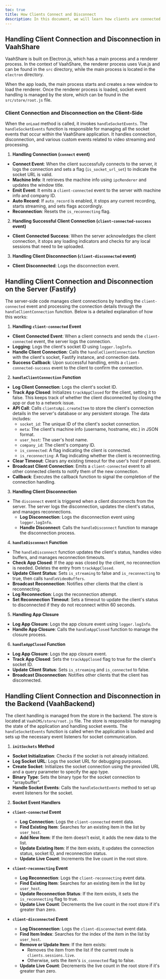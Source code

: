 ```yaml
---
toc: true
title: How Clients Connect and Disconnect
description: In this document, we will learn how clients are connected and disconnected.
---
```


## Handling Client Connection and Disconnection in VaahShare

VaahShare is built on Electron.js, which has a main process and a renderer process. In the context of VaahShare, the renderer process uses Vue.js and can be found in the `src` directory, while the main process is located in the `electron` directory.

When the app loads, the main process starts and creates a new window to load the renderer. Once the renderer process is loaded, socket event handling is managed by the store, which can be found in the `src/store/root.js` file.

### Client Connection and Disconnection on the Client-Side

When the `onLoad` method is called, it invokes `handleSocketEvents`. The `handleSocketEvents` function is responsible for managing all the socket events that occur within the VaahShare application. It handles connection, disconnection, and various custom events related to video streaming and processing.

1. **Handling Connection (`connect` event)**
  - **Connect Event**: When the client successfully connects to the server, it logs the connection and sets a flag (`is_socket_url_set`) to indicate the socket URL is valid.
  - **Machine Info**: It retrieves the machine info using `ipcRenderer` and updates the window title.
  - **Emit Event**: It emits a `client-connected` event to the server with machine info and company ID.
  - **Auto Record**: If `auto_record` is enabled, it stops any current recording, starts streaming, and sets flags accordingly.
  - **Reconnection**: Resets the `is_reconnecting` flag.

2. **Handling Successful Client Connection (`client-connected-success` event)**
  - **Client Connected Success**: When the server acknowledges the client connection, it stops any loading indicators and checks for any local sessions that need to be uploaded.

3. **Handling Client Disconnection (`client-disconnected` event)**
  - **Client Disconnected**: Logs the disconnection event.

## Handling Client Connection and Disconnection on the Server (Fastify)

The server-side code manages client connections by handling the `client-connected` event and processing the connection details through the `handleClientConnection` function. Below is a detailed explanation of how this works:

1. **Handling `client-connected` Event**
  - **Client Connected Event**: When a client connects and sends the `client-connected` event, the server logs the connection.
  - **Logging**: Logs the client's socket ID using `logger.logInfo`.
  - **Handle Client Connection**: Calls the `handleClientConnection` function with the client's socket, Fastify instance, and connection data.
  - **Success Callback**: Upon successful handling, emits a `client-connected-success` event to the client to confirm the connection.

2. **`handleClientConnection` Function**
  - **Log Client Connection**: Logs the client's socket ID.
  - **Track App Closed**: Initializes `trackAppClosed` for the client, setting it to false. This keeps track of whether the client disconnected by closing the app or due to a network issue.
  - **API Call**: Calls `clientsApi.createItem` to store the client's connection details in the server's database or any persistent storage. The data includes:
    - `socket_id`: The unique ID of the client's socket connection.
    - `meta`: The client's machine info (username, hostname, etc.) in JSON format.
    - `user_host`: The user's host name.
    - `company_id`: The client's company ID.
    - `is_connected`: A flag indicating the client is connected.
    - `is_reconnecting`: A flag indicating whether the client is reconnecting.
  - **Clear Timeout**: Clears any existing timeout for the user's host if present.
  - **Broadcast Client Connection**: Emits a `client-connected` event to all other connected clients to notify them of the new connection.
  - **Callback**: Executes the callback function to signal the completion of the connection handling.

3. **Handling Client Disconnection**
  - The `disconnect` event is triggered when a client disconnects from the server. The server logs the disconnection, updates the client's status, and manages reconnections.
    - **Log Disconnection**: Logs the disconnection event using `logger.logInfo`.
    - **Handle Disconnect**: Calls the `handleDisconnect` function to manage the disconnection process.

4. **`handleDisconnect` Function**
  - The `handleDisconnect` function updates the client's status, handles video buffers, and manages reconnection timeouts.
  - **Check App Closed**: If the app was closed by the client, no reconnection is needed. Deletes the entry from `trackAppClosed`.
  - **Update Client Status**: Sets `is_streaming` to false and `is_reconnecting` to true, then calls `handleVideoBuffers`.
  - **Broadcast Reconnection**: Notifies other clients that the client is reconnecting.
  - **Log Reconnection**: Logs the reconnection attempt.
  - **Set Reconnection Timeout**: Sets a timeout to update the client's status to disconnected if they do not reconnect within 60 seconds.

5. **Handling App Closure**
  - **Log App Closure**: Logs the app closure event using `logger.logInfo`.
  - **Handle App Closure**: Calls the `handleAppClosed` function to manage the closure process.

6. **`handleAppClosed` Function**
  - **Log App Closure**: Logs the app closure event.
  - **Track App Closed**: Sets the `trackAppClosed` flag to true for the client's socket ID.
  - **Update Client Status**: Sets `is_streaming` and `is_connected` to false.
  - **Broadcast Disconnection**: Notifies other clients that the client has disconnected.

## Handling Client Connection and Disconnection in the Backend (VaahBackend)

The client handling is managed from the store in the backend. The store is located at `VaahCMS/store/root.js` file. The store is responsible for managing the state of the application and handling socket events. The `handleSocketEvents` function is called when the application is loaded and sets up the necessary event listeners for socket communication.

1. **`initSockets` Method**
  - **Socket Initialization**: Checks if the socket is not already initialized.
  - **Log Socket URL**: Logs the socket URL for debugging purposes.
  - **Create Socket**: Initializes the socket connection using the provided URL and a query parameter to specify the app type.
  - **Binary Type**: Sets the binary type for the socket connection to "arraybuffer".
  - **Handle Socket Events**: Calls the `handleSocketEvents` method to set up event listeners for the socket.

2. **Socket Event Handlers**
  - **`client-connected` Event**
    - **Log Connection**: Logs the `client-connected` event data.
    - **Find Existing Item**: Searches for an existing item in the list by `user_host`.
    - **Add New Item**: If the item doesn't exist, it adds the new data to the list.
    - **Update Existing Item**: If the item exists, it updates the connection status, socket ID, and reconnection status.
    - **Update Live Count**: Increments the live count in the root store.

  - **`client-reconnecting` Event**
    - **Log Reconnection**: Logs the `client-reconnecting` event data.
    - **Find Existing Item**: Searches for an existing item in the list by `user_host`.
    - **Update Reconnection Status**: If the item exists, it sets the `is_reconnecting` flag to true.
    - **Update Live Count**: Decrements the live count in the root store if it's greater than zero.

  - **`client-disconnected` Event**
    - **Log Disconnection**: Logs the `client-disconnected` event data.
    - **Find Item Index**: Searches for the index of the item in the list by `user_host`.
    - **Remove or Update Item**: If the item exists:
      - Removes the item from the list if the current route is `clients.sessions.live`.
      - Otherwise, sets the item's `is_connected` flag to false.
    - **Update Live Count**: Decrements the live count in the root store if it's greater than zero.
